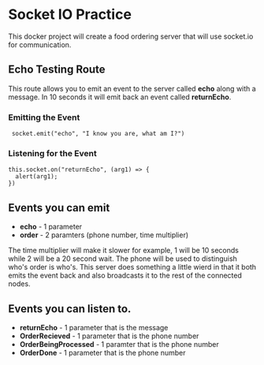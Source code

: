 # Socket IO Practice 
This docker project will create a food ordering server that will use socket.io for communication. 

## Echo Testing Route 
This route allows you to emit an event to the server called **echo** along with a message.  In 10 seconds it will emit back an event called **returnEcho**. 

### Emitting the Event
```
 socket.emit("echo", "I know you are, what am I?")
```

### Listening for the Event
```
this.socket.on("returnEcho", (arg1) => {
  alert(arg1);
})
```

## Events you can emit

* **echo** - 1 parameter
* **order** - 2 paramters (phone number, time multiplier)

The time multiplier will make it slower for example, 1 will be 10 seconds while 2 will be a 20 second wait. The phone will be used to distinguish who's order is who's. 
This server does something a little wierd in that it both emits the event back and also broadcasts it to the rest of the connected nodes. 

## Events you can listen to. 

* **returnEcho** - 1 parameter that is the message
* **OrderRecieved** - 1 parameter that is the phone number
* **OrderBeingProcessed** - 1 paramter that is the phone number
* **OrderDone** - 1 parameter that is the phone number
